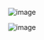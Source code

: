 ![image](https://github.com/MaheshCodeHub/MERN-STACK-CRUD-APPLICATION/assets/157288493/b606c092-5993-491d-ac93-ef3a98bd1504)

![image](https://github.com/MaheshCodeHub/MERN-STACK-CRUD-APPLICATION/assets/157288493/5c9d90da-d9af-4e78-8263-aa4998d70ab9)

